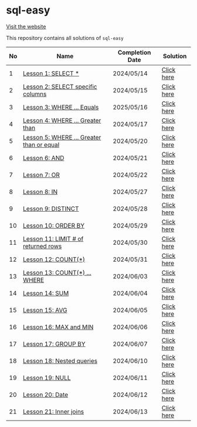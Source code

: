 # sql-easy

[Visit the website](https://www.sql-easy.com/)

This repository contains all solutions of `sql-easy`

| No | Name | Completion Date | Solution |
|---|---|---|---|
| 1 | [Lesson 1: SELECT *](https://www.sql-easy.com/select) | 2024/05/14 | [Click here](https://github.com/inezamandha/sql-easy/tree/main/Lessons/Lesson%2001%3A%20SELECT%20*) |
| 2 | [Lesson 2: SELECT specific columns](https://www.sql-easy.com/select_columns) | 2024/05/15 | [Click here](https://github.com/inezamandha/sql-easy/tree/main/Lessons/Lesson%2002%3A%20SELECT%20specific%20columns) |
| 3 | [Lesson 3: WHERE ... Equals](https://www.sql-easy.com/where_equals) | 2025/05/16 | [Click here](https://github.com/inezamandha/sql-easy/tree/main/Lessons/Lesson%2003%3A%20WHERE%20...%20Equals) |
| 4 | [Lesson 4: WHERE ... Greater than](https://www.sql-easy.com/where_greater_than) | 2024/05/17 | [Click here](https://github.com/inezamandha/sql-easy/tree/main/Lessons/Lesson%2004%3A%20WHERE%20...%20Greater%20than) |
| 5 | [Lesson 5: WHERE ... Greater than or equal](https://www.sql-easy.com/where_greater_than_or_equal) | 2024/05/20 | [Click here](https://github.com/inezamandha/sql-easy/tree/main/Lessons/Lesson%2005%3A%20WHERE%20...%20Greater%20than%20or%20equal) |
| 6 | [Lesson 6: AND](https://www.sql-easy.com/and) | 2024/05/21 | [Click here](https://github.com/inezamandha/sql-easy/tree/main/Lessons/Lesson%2006%3A%20AND) |
| 7 | [Lesson 7: OR](https://www.sql-easy.com/or) | 2024/05/22 | [Click here](https://github.com/inezamandha/sql-easy/tree/main/Lessons/Lesson%2007%3A%20OR) |
| 8 | [Lesson 8: IN](https://www.sql-easy.com/in) | 2024/05/27 | [Click here](https://github.com/inezamandha/sql-easy/tree/main/Lessons/Lesson%2008%3A%20IN) |
| 9 | [Lesson 9: DISTINCT](https://www.sql-easy.com/distinct) | 2024/05/28 | [Click here](https://github.com/inezamandha/sql-easy/tree/main/Lessons/Lesson%2009%3A%20DISTINCT) |
| 10 | [Lesson 10: ORDER BY](https://www.sql-easy.com/order_by) | 2024/05/29 | [Click here](https://github.com/inezamandha/sql-easy/tree/main/Lessons/Lesson%2010%3A%20ORDER%20BY) |
| 11 | [Lesson 11: LIMIT # of returned rows](https://www.sql-easy.com/limit) | 2024/05/30 | [Click here](https://github.com/inezamandha/sql-easy/tree/main/Lessons/Lesson%2011%3A%20LIMIT%20%23%20of%20returned%20rows) |
| 12 | [Lesson 12: COUNT(*)](https://www.sql-easy.com/count) | 2024/05/31 | [Click here](https://github.com/inezamandha/sql-easy/tree/main/Lessons/Lesson%2012%3A%20COUNT(*)) |
| 13 | [Lesson 13: COUNT(*) ... WHERE](https://www.sql-easy.com/count_where) | 2024/06/03 | [Click here](https://github.com/inezamandha/sql-easy/tree/main/Lessons/Lesson%2013%3A%20COUNT(*)%20...%20WHERE) |
| 14 | [Lesson 14: SUM](https://www.sql-easy.com/sum) | 2024/06/04 | [Click here](https://github.com/inezamandha/sql-easy/tree/main/Lessons/Lesson%2014%3A%20SUM) |
| 15 | [Lesson 15: AVG](https://www.sql-easy.com/avg) | 2024/06/05 | [Click here](https://github.com/inezamandha/sql-easy/tree/main/Lessons/Lesson%2015%3A%20AVG) |
| 16 | [Lesson 16: MAX and MIN](https://www.sql-easy.com/max_min) | 2024/06/06 | [Click here](https://github.com/inezamandha/sql-easy/tree/main/Lessons/Lesson%2016%3A%20MAX%20and%20MIN) |
| 17 | [Lesson 17: GROUP BY](https://www.sql-easy.com/group_by) | 2024/06/07 | [Click here](https://github.com/inezamandha/sql-easy/tree/main/Lessons/Lesson%2017%3A%20GROUP%20BY) |
| 18 | [Lesson 18: Nested queries](https://www.sql-easy.com/nested) | 2024/06/10 | [Click here](https://github.com/inezamandha/sql-easy/tree/main/Lessons/Lesson%2018%3A%20Nested%20queries) |
| 19 | [Lesson 19: NULL](https://www.sql-easy.com/null) | 2024/06/11 | [Click here](https://github.com/inezamandha/sql-easy/tree/main/Lessons/Lesson%2019%3A%20NULL) |
| 20 | [Lesson 20: Date](https://www.sql-easy.com/date) | 2024/06/12 | [Click here](https://github.com/inezamandha/sql-easy/tree/main/Lessons/Lesson%2020%3A%20Date) |
| 21 | [Lesson 21: Inner joins](https://www.sql-easy.com/joins) | 2024/06/13 | [Click here](https://github.com/inezamandha/sql-easy/tree/main/Lessons/Lesson%2021%3A%20Inner%20joins) |